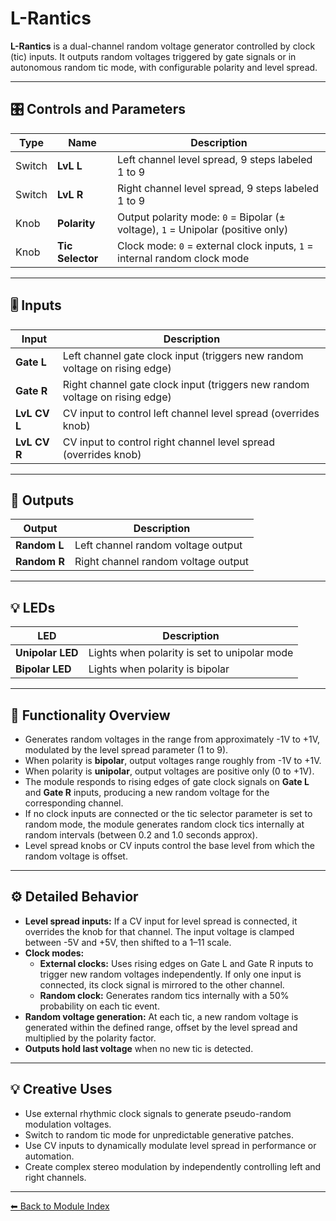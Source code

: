 # L-Rantics

**L-Rantics** is a dual-channel random voltage generator controlled by clock (tic) inputs. It outputs random voltages triggered by gate signals or in autonomous random tic mode, with configurable polarity and level spread.

---

## 🎛️ Controls and Parameters

| Type     | Name           | Description |
|----------|----------------|-------------|
| Switch   | **LvL L**      | Left channel level spread, 9 steps labeled 1 to 9 |
| Switch   | **LvL R**      | Right channel level spread, 9 steps labeled 1 to 9 |
| Knob     | **Polarity**   | Output polarity mode: `0` = Bipolar (± voltage), `1` = Unipolar (positive only) |
| Knob     | **Tic Selector** | Clock mode: `0` = external clock inputs, `1` = internal random clock mode |

---

## 🎚️ Inputs

| Input      | Description                      |
|------------|---------------------------------|
| **Gate L** | Left channel gate clock input (triggers new random voltage on rising edge) |
| **Gate R** | Right channel gate clock input (triggers new random voltage on rising edge) |
| **LvL CV L** | CV input to control left channel level spread (overrides knob) |
| **LvL CV R** | CV input to control right channel level spread (overrides knob) |

---

## 🔌 Outputs

| Output     | Description              |
|------------|--------------------------|
| **Random L** | Left channel random voltage output |
| **Random R** | Right channel random voltage output |

---

## 💡 LEDs

| LED              | Description                  |
|------------------|------------------------------|
| **Unipolar LED**  | Lights when polarity is set to unipolar mode |
| **Bipolar LED**   | Lights when polarity is bipolar |

---

## 🔧 Functionality Overview

- Generates random voltages in the range from approximately -1V to +1V, modulated by the level spread parameter (1 to 9).
- When polarity is **bipolar**, output voltages range roughly from -1V to +1V.
- When polarity is **unipolar**, output voltages are positive only (0 to +1V).
- The module responds to rising edges of gate clock signals on **Gate L** and **Gate R** inputs, producing a new random voltage for the corresponding channel.
- If no clock inputs are connected or the tic selector parameter is set to random mode, the module generates random clock tics internally at random intervals (between 0.2 and 1.0 seconds approx).
- Level spread knobs or CV inputs control the base level from which the random voltage is offset.

---

## ⚙️ Detailed Behavior

- **Level spread inputs:** If a CV input for level spread is connected, it overrides the knob for that channel. The input voltage is clamped between -5V and +5V, then shifted to a 1–11 scale.
- **Clock modes:**  
  - **External clocks:** Uses rising edges on Gate L and Gate R inputs to trigger new random voltages independently. If only one input is connected, its clock signal is mirrored to the other channel.  
  - **Random clock:** Generates random tics internally with a 50% probability on each tic event.
- **Random voltage generation:** At each tic, a new random voltage is generated within the defined range, offset by the level spread and multiplied by the polarity factor.
- **Outputs hold last voltage** when no new tic is detected.

---

## 💡 Creative Uses

- Use external rhythmic clock signals to generate pseudo-random modulation voltages.
- Switch to random tic mode for unpredictable generative patches.
- Use CV inputs to dynamically modulate level spread in performance or automation.
- Create complex stereo modulation by independently controlling left and right channels.

---

[⬅ Back to Module Index](../README.md)
